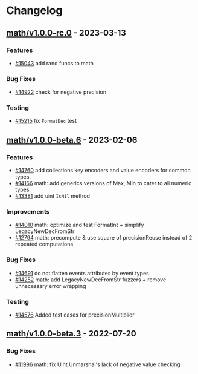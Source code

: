 <!--
Guiding Principles:

Changelogs are for humans, not machines.
There should be an entry for every single version.
The same types of changes should be grouped.
Versions and sections should be linkable.
The latest version comes first.
The release date of each version is displayed.
Mention whether you follow Semantic Versioning.

Usage:

Changelog entries are generated by git cliff ref: https://github.com/orhun/git-cliff

Each commit should be conventional, the following message groups are supported.

* feat: A new feature
* fix: A bug fix
* docs: Documentation only changes
* style: Changes that do not affect the meaning of the code (white-space, formatting, missing semi-colons, etc)
* refactor: A code change that neither fixes a bug nor adds a feature
* perf: A code change that improves performance
* test: Adding missing tests or correcting existing tests
* build: Changes that affect the build system or external dependencies (example scopes: go, npm)
* ci: Changes to our CI configuration files and scripts (example scopes: GH Actions)
* chore: Other changes that don't modify src or test files
* revert: Reverts a previous commit

When a change is made that affects the API or state machine, the commit message prefix should be suffixed with `!`.

Ref: https://github.com/commitizen/conventional-commit-types/blob/v3.0.0/index.json
-->

# Changelog

## [math/v1.0.0-rc.0](https://github.com/cosmos/cosmos-sdk/releases/tag/math/v1.0.0-rc.0) - 2023-03-13

### Features

* [#15043](https://github.com/cosmos/cosmos-sdk/issues/15043) add rand funcs to math

### Bug Fixes

* [#14922](https://github.com/cosmos/cosmos-sdk/issues/14922) check for negative precision

### Testing

* [#15215](https://github.com/cosmos/cosmos-sdk/issues/15215) fix `FormatDec` test

## [math/v1.0.0-beta.6](https://github.com/cosmos/cosmos-sdk/releases/tag/math/v1.0.0-beta.6) - 2023-02-06

### Features

* [#14760](https://github.com/cosmos/cosmos-sdk/issues/14760) add collections key encoders and value encoders for common types.
* [#14166](https://github.com/cosmos/cosmos-sdk/issues/14166) math: add generics versions of Max, Min to cater to all numeric types
* [#13381](https://github.com/cosmos/cosmos-sdk/issues/13381) add uint `IsNil` method

### Improvements

* [#14010](https://github.com/cosmos/cosmos-sdk/issues/14010) math: optimize and test FormatInt + simplify LegacyNewDecFromStr
* [#12794](https://github.com/cosmos/cosmos-sdk/issues/12794) math: precompute & use square of precisionReuse instead of 2 repeated computations

### Bug Fixes

* [#14691](https://github.com/cosmos/cosmos-sdk/issues/14691) do not flatten events attributes by event types
* [#14252](https://github.com/cosmos/cosmos-sdk/issues/14252) math: add LegacyNewDecFromStr fuzzers + remove unnecessary error wrapping

### Testing

* [#14576](https://github.com/cosmos/cosmos-sdk/issues/14576) Added test cases for precisionMultiplier

## [math/v1.0.0-beta.3](https://github.com/cosmos/cosmos-sdk/releases/tag/math/v1.0.0-beta.3) - 2022-07-20

### Bug Fixes

* [#11996](https://github.com/cosmos/cosmos-sdk/issues/11996) math: fix Uint.Unmarshal's lack of negative value checking

<!-- generated by git-cliff -->
